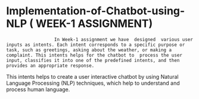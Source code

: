 # Implementation-of-Chatbot-using-NLP ( WEEK-1 ASSIGNMENT)
                      In Week-1 assignment we have  designed  various user inputs as intents. Each intent corresponds to a specific purpose or task, such as greetings, asking about the weather, or making a complaint. This intents helps for the chatbot to  process the user input, classifies it into one of the predefined intents, and then provides an appropriate response.

This intents  helps to create a user interactive chatbot by using  Natural Language Processing (NLP) techniques, which help to understand and process human language.
